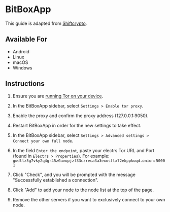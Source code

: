 # BitBoxApp

This guide is adapted from <a href="https://shiftcrypto.support/help/en-us/14-privacy/29-how-to-connect-the-bitboxapp-to-my-own-full-node" target="_blank">Shiftcrypto</a>.

## Available For

- Android
- Linux
- macOS
- Windows

## Instructions

1. Ensure you are [running Tor on your device](../../../../user-manual/connecting.md#running-tor-on-your-phonelaptop).

1. In the BitBoxApp sidebar, select `Settings > Enable tor proxy`.

1. Enable the proxy and confirm the proxy address (127.0.0.1:9050).

1. Restart BitBoxApp in order for the new settings to take effect.

1. In the BitBoxApp sidebar, select `Settings > Advanced settings > Connect your own full node`.

1. In the field `Enter the endpoint`, paste your electrs Tor URL and Port (found in `Electrs > Properties`). For example: `gwdllz5g7vky2q4gr45zGuvopjzf33czreca3a3exosftx72ekppkuqd.onion:50001`

1. Click "Check", and you will be prompted with the message "Successfully established a connection".

1. Click "Add" to add your node to the node list at the top of the page.

1. Remove the other servers if you want to exclusively connect to your own node.
